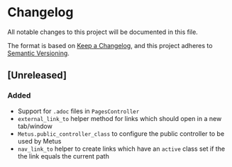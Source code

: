# Changelog

All notable changes to this project will be documented in this file.

The format is based on [Keep a Changelog](https://keepachangelog.com/en/1.0.0/),
and this project adheres to [Semantic Versioning](https://semver.org/spec/v2.0.0.html).

## [Unreleased]

### Added

- Support for `.adoc` files in `PagesController`
- `external_link_to` helper method for links which should open in a new tab/window
- `Metus.public_controller_class` to configure the public controller to be used by Metus
- `nav_link_to` helper to create links which have an `active` class set if the the link equals the current path

